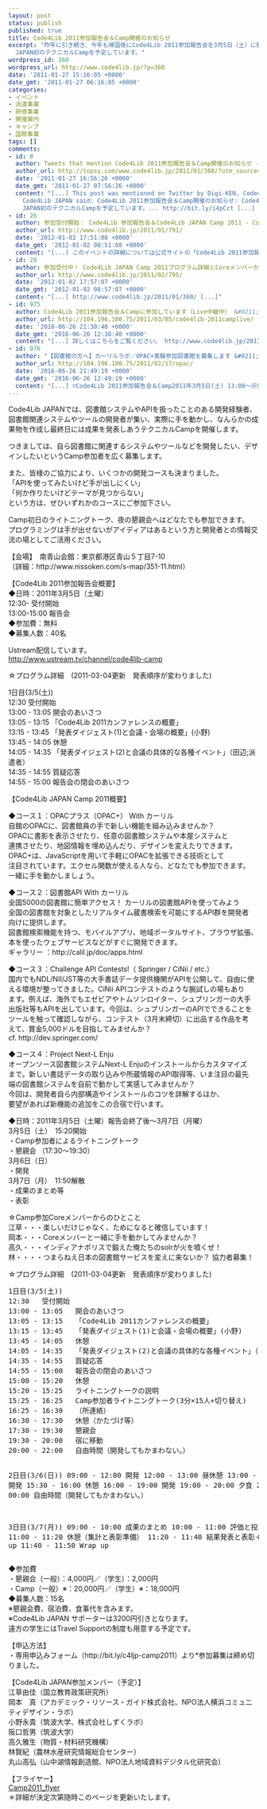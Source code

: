 ```yaml
---
layout: post
status: publish
published: true
title: Code4Lib 2011参加報告会＆Camp開催のお知らせ
excerpt: "昨年に引き続き、今年も帰国後にCode4Lib 2011参加報告会を3月5日（土）に開催する予定です。\r\n報告会では、渡航派遣者の報告に加え、ライトニングトークなどの話題提供も予定しています。\r\nまた、今年は報告会に引き続きCode4Lib
  JAPAN初のテクニカルCampを予定しています。"
wordpress_id: 360
wordpress_url: http://www.code4lib.jp/?p=360
date: '2011-01-27 15:16:05 +0000'
date_gmt: '2011-01-27 06:16:05 +0000'
categories:
- イベント
- 派遣事業
- 研修事業
- 開催案内
- キャンプ
- 国際事業
tags: []
comments:
- id: 8
  author: Tweets that mention Code4Lib 2011参加報告会＆Camp開催のお知らせ - Code4Lib JAPAN -- Topsy.com
  author_url: http://topsy.com/www.code4lib.jp/2011/01/360/?utm_source=pingback&amp;utm_campaign=L2
  date: '2011-01-27 16:56:26 +0000'
  date_gmt: '2011-01-27 07:56:26 +0000'
  content: "[...] This post was mentioned on Twitter by Digi-KEN, Code4Lib JAPAN.
    Code4Lib JAPAN said: Code4Lib 2011参加報告会＆Camp開催のお知らせ: Code4Lib 2011参加報告会を3月5日（土）に開催する予定です。報告会に引き続きCode4Lib
    JAPAN初のテクニカルCampを予定しています。... http://bit.ly/i4pCct [...] "
- id: 26
  author: 参加受付開始： Code4Lib 参加報告会＆Code4Lib JAPAN Camp 2011 - Code4Lib JAPAN
  author_url: http://www.code4lib.jp/2011/01/791/
  date: '2012-01-02 17:51:08 +0000'
  date_gmt: '2012-01-02 08:51:08 +0000'
  content: "[...] このイベントの詳細については公式サイトの「Code4Lib 2011参加報告会＆Camp開催のお知らせ」をご覧ください。 [...]"
- id: 28
  author: 参加受付中！ Code4Lib JAPAN Camp 2011プログラム詳細とCoreメンバーからのひとこと - Code4Lib JAPAN
  author_url: http://www.code4lib.jp/2011/02/795/
  date: '2012-01-02 17:57:07 +0000'
  date_gmt: '2012-01-02 08:57:07 +0000'
  content: "[...] http://www.code4lib.jp/2011/01/360/ [...]"
- id: 975
  author: Code4Lib 2011参加報告会＆Campに参加しています（Live中継中） &#8211; カーリルのブログ
  author_url: http://104.196.100.75/2011/03/05/code4lib-2011camplive/
  date: '2016-06-26 21:38:40 +0000'
  date_gmt: '2016-06-26 12:38:40 +0000'
  content: "[...] 詳しくはこちらをご覧ください。 http://www.code4lib.jp/2011/01/360/ [...]"
- id: 976
  author: "【図書館の方へ】カーリルラボ／OPAC+実験参加図書館を募集します &#8211; カーリルのブログ"
  author_url: http://104.196.100.75/2011/02/17/opac/
  date: '2016-06-26 21:49:19 +0000'
  date_gmt: '2016-06-26 12:49:19 +0000'
  content: "[...] ▽Code4Lib 2011参加報告会＆Camp2011年3月5日(土) 13:00～＠南青山会館＞＞詳細はこちら [...]"
---
```

<p>Code4Lib JAPANでは、図書館システムやAPIを扱ったことのある開発経験者、図書館関連システムやツールの開発者が集い、実際に手を動かし、なんらかの成果物を作成し最終日には成果を発表しあうテクニカルCampを開催します。</p>
<p>つきましては、自ら図書館に関連するシステムやツールなどを開発したい、デザインしたいというCamp参加者を広く募集します。</p>
<p>また、皆様のご協力により、いくつかの開発コースも決まりました。<br />
「APIを使ってみたいけど手が出しにくい」<br />
「何か作りたいけどテーマが見つからない」<br />
という方は、ぜひいずれかのコースにご参加下さい。<!--more--></p>
<p>Camp初日のライトニングトーク、夜の懇親会へはどなたでも参加できます。<br />
プログラミングは手が出せないがアイディアはあるという方と開発者との情報交流の場としてご活用ください。</p>
<p>【会場】　南青山会館：東京都港区青山５丁目7-10<br />
（詳細：http://www.nissoken.com/s-map/351-11.html）</p>
<p>【Code4Lib 2011参加報告会概要】<br />
◆日時：2011年3月5日（土曜）<br />
12:30- 受付開始<br />
13:00-15:00 報告会<br />
◆参加費：無料<br />
◆募集人数：40名</p>
<p>Ustream配信しています。<br />
<a href="http://www.ustream.tv/channel/code4lib-camp">http://www.ustream.tv/channel/code4lib-camp</a></p>
<p>☆プログラム詳細　(2011-03-04更新　発表順序が変わりました)</p>
<p>1日目(3/5(土))<br />
12:30	受付開始<br />
13:00 - 13:05	開会のあいさつ<br />
13:05 - 13:15	「Code4Lib 2011カンファレンスの概要」<br />
13:15 - 13:45	「発表ダイジェスト(1)と会議・会場の概要」(小野)<br />
13:45 - 14:05	休憩<br />
14:05 - 14:35	「発表ダイジェスト(2)と会議の具体的な各種イベント」（田辺;派遣者）<br />
14:35 - 14:55	質疑応答<br />
14:55 - 15:00	報告会の閉会のあいさつ</p>
<p>【Code4Lib JAPAN Camp 2011概要】</p>
<p>◆コース１：OPACプラス（OPAC+） With カーリル<br />
自館のOPACに、図書館員の手で新しい機能を組み込みませんか？<br />
OPACに書影を表示させたり、任意の図書館システムや本屋システムと<br />
連携させたり、地図情報を埋め込んだり、デザインを変えたりできます。<br />
OPAC+は、JavaScriptを用いて手軽にOPACを拡張できる技術として<br />
注目されています。エクセル関数が使える人なら、どなたでも参加できます。<br />
一緒に手を動かしましょう。</p>
<p>◆コース２：図書館API With カーリル<br />
全国5000の図書館に簡単アクセス！ カーリルの図書館APIを使ってみよう<br />
全国の図書館を対象としたリアルタイム蔵書検索を可能にするAPI群を開発者<br />
向けに提供します。<br />
図書館検索機能を持つ、モバイルアプリ、地域ポータルサイト、ブラウザ拡張、<br />
本を使ったウェブサービスなどがすぐに開発できます。<br />
ギャラリー ：http://calil.jp/doc/apps.html</p>
<p>◆コース３：Challenge API Contests!（ Springer / CiNii / etc.）<br />
国内でもNDL/NII/JST等の大手書誌データ提供機関がAPIを公開して、自由に使<br />
える環境が整ってきました。CiNii APIコンテストのような腕試しの場もあり<br />
ます。例えば、海外でもエゼビアやトムソンロイター、シュプリンガーの大手<br />
出版社等もAPIを出しています。今回は、シュプリンガーのAPIでできることを<br />
ツールを触って確認しながら、コンテスト（3月末締切）に出品する作品を考<br />
えて、賞金5,000ドルを目指してみませんか？<br />
cf. http://dev.springer.com/</p>
<p>◆コース４：Project Next-L Enju<br />
オープンソース図書館システムNext-L Enjuのインストールからカスタマイズ<br />
まで。新しい書誌データの取り込みや所蔵情報のAPI取得等、いま注目の最先<br />
端の図書館システムを自前で動かして実感してみませんか？<br />
今回は、開発者自ら内部構造やインストールのコツを詳解するほか、<br />
要望があれば新機能の追加をこの合宿で行います。</p>
<p>◆日時：2011年3月5日（土曜）報告会終了後～3月7日（月曜）<br />
3月5日（土）　15:20開始<br />
・Camp参加者によるライトニングトーク<br />
・懇親会 （17:30～19:30）<br />
3月6日（日）<br />
・開発<br />
3月7日（月）　11:50解散<br />
・成果のまとめ等<br />
・表彰</p>
<p>☆Camp参加Coreメンバーからのひとこと<br />
江草・・・楽しいだけじゃなく、ためになると確信しています！<br />
岡本・・・Coreメンバーと一緒に手を動かしてみませんか？<br />
高久・・・インディアナポリスで鍛えた俺たちのsolrが火を噴くぜ！<br />
林・・・・つまらねえ日本の図書館サービスを変えに来ないか？ 協力者募集！</p>
<p>☆プログラム詳細　(2011-03-04更新　発表順序が変わりました)</p>
<pre>1日目(3/5(土))
12:30	受付開始
13:00 - 13:05	開会のあいさつ
13:05 - 13:15	「Code4Lib 2011カンファレンスの概要」
13:15 - 13:45	「発表ダイジェスト(1)と会議・会場の概要」(小野)
13:45 - 14:05	休憩
14:05 - 14:35	「発表ダイジェスト(2)と会議の具体的な各種イベント」（田辺;派遣者）
14:35 - 14:55	質疑応答
14:55 - 15:00	報告会の閉会のあいさつ
15:00 - 15:20	休憩
15:20 - 15:25	ライトニングトークの説明
15:25 - 16:25	Camp参加者ライトニングトーク(3分&times;15人+切り替え)
16:25 - 16:30	（所連絡）
16:30 - 17:30	休憩（かたづけ等）
17:30 - 19:30	懇親会
19:30 - 20:00	宿に移動
20:00 - 22:00	自由時間（開発してもかまわない。）

2日目(3/6(日))
09:00 - 12:00	開発
12:00 - 13:00	昼休憩
13:00 - 15:30	開発
15:30 - 16:00	休憩
16:00 - 19:00	開発
19:00 - 20:00	夕食
20:00 - 00:00	自由時間（開発してもかまわない。）

3日目(3/7(月))
09:00 - 10:00	成果のまとめ
10:00 - 11:00	評価と投票
11:00 - 11:20	休憩（集計と表彰準備）
11:20 - 11:40	結果発表と表彰＋Wrap up
11:40 - 11:50	Wrap up</pre>
<p>◆参加費<br />
・懇親会（一般）：4,000円／（学生）：2,000円<br />
・Camp（一般）※：20,000円／（学生）※：18,000円<br />
◆募集人数：15名<br />
※懇親会費、宿泊費、食事代を含みます。<br />
※Code4Lib JAPAN サポーターは3200円引きとなります。<br />
遠方の学生にはTravel Supportの制度も用意する予定です。</p>
<p>【申込方法】<br />
・専用申込みフォーム（http://bit.ly/c4ljp-camp2011）より*参加募集は締め切りました。</p>
<p>【Code4Lib JAPAN参加メンバー（予定）】<br />
江草由佳（国立教育政策研究所）<br />
岡本　真（アカデミック・リソース・ガイド株式会社、NPO法人横浜コミュニティデザイン・ラボ）<br />
小野永貴（筑波大学、株式会社しずくラボ）<br />
阪口哲男（筑波大学）<br />
高久雅生（物質・材料研究機構）<br />
林賢紀（農林水産研究情報総合センター）<br />
丸山高弘（山中湖情報創造館、NPO法人地域資料デジタル化研究会）</p>
<p>【フライヤー】<br />
<a href="http://code4libjp.sakura.ne.jp/www.code4lib.jp/wp-content/uploads/2011/01/CAMP20110305-07b2.pdf">Camp2011_flyer</a><br />
＊詳細が決定次第随時このページを更新いたします。</p>
